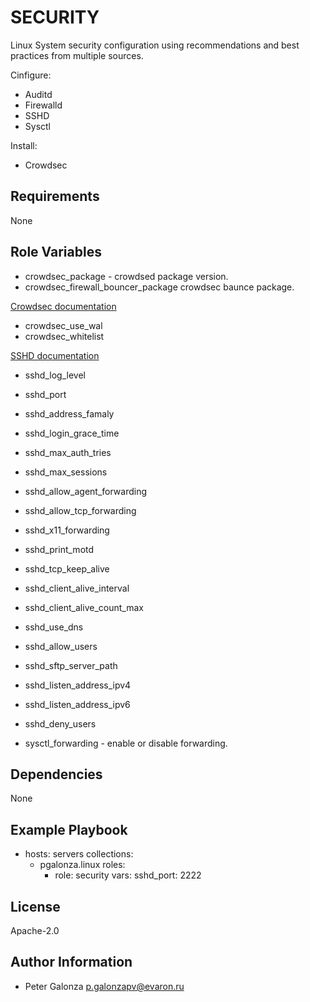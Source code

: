 SECURITY
=========

Linux System security configuration using recommendations and best practices from multiple sources.

Cinfigure:
* Auditd
* Firewalld
* SSHD
* Sysctl

Install:
* Crowdsec

Requirements
------------

None

Role Variables
--------------

* crowdsec_package - crowdsed package version.
* crowdsec_firewall_bouncer_package crowdsec baunce package.

[Crowdsec documentation](https://doc.crowdsec.net/docs/next/intro)
* crowdsec_use_wal
* crowdsec_whitelist

[SSHD documentation](https://man.openbsd.org/sshd_config)
* sshd_log_level
* sshd_port
* sshd_address_famaly
* sshd_login_grace_time
* sshd_max_auth_tries
* sshd_max_sessions
* sshd_allow_agent_forwarding
* sshd_allow_tcp_forwarding
* sshd_x11_forwarding
* sshd_print_motd
* sshd_tcp_keep_alive
* sshd_client_alive_interval
* sshd_client_alive_count_max
* sshd_use_dns
* sshd_allow_users
* sshd_sftp_server_path
* sshd_listen_address_ipv4
* sshd_listen_address_ipv6
* sshd_deny_users


* sysctl_forwarding -  enable or disable forwarding.

Dependencies
------------

None

Example Playbook
----------------

- hosts: servers
  collections:
    - pgalonza.linux
  roles:
      - role: security
        vars:
          sshd_port: 2222

License
-------

Apache-2.0

Author Information
------------------

* Peter Galonza <p.galonzapv@evaron.ru>
